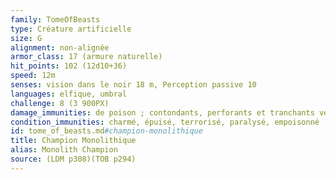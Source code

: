 ```yaml
---
family: TomeOfBeasts
type: Créature artificielle
size: G
alignment: non-alignée
armor_class: 17 (armure naturelle)
hit_points: 102 (12d10+36)
speed: 12m
senses: vision dans le noir 18 m, Perception passive 10
languages: elfique, umbral
challenge: 8 (3 900PX)
damage_immunities: de poison ; contondants, perforants et tranchants venant d'armes non magiques qui ne sont pas en adamantium
condition_immunities: charmé, épuisé, terrorisé, paralysé, empoisonné
id: tome_of_beasts.md#champion-monolithique
title: Champion Monolithique
alias: Monolith Champion
source: (LDM p308)(TOB p294)
---
```


